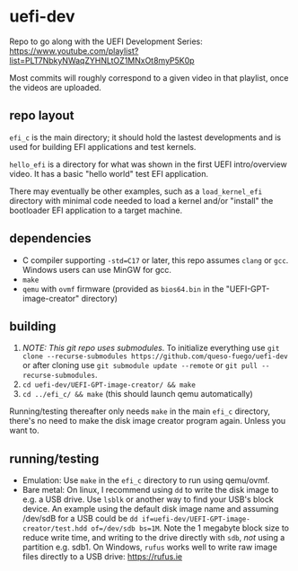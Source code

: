 # uefi-dev
Repo to go along with the UEFI Development Series: 
https://www.youtube.com/playlist?list=PLT7NbkyNWaqZYHNLtOZ1MNxOt8myP5K0p

Most commits will roughly correspond to a given video in that playlist, once the videos are uploaded.

## repo layout
`efi_c` is the main directory; it should hold the lastest developments and is used for building 
EFI applications and test kernels.

`hello_efi` is a directory for what was shown in the first UEFI intro/overview video. It has a
basic "hello world" test EFI application.

There may eventually be other examples, such as a `load_kernel_efi` directory with minimal code
needed to load a kernel and/or "install" the bootloader EFI application to a target machine.

## dependencies
- C compiler supporting `-std=C17` or later, this repo assumes `clang` or `gcc`. Windows users
can use MinGW for gcc.
- `make`
- `qemu` with `ovmf` firmware (provided as `bios64.bin` in the "UEFI-GPT-image-creator" directory)

## building 
1. *NOTE: This git repo uses submodules*. To initialize everything use 
`git clone --recurse-submodules https://github.com/queso-fuego/uefi-dev` or after cloning 
use `git submodule update --remote` or `git pull --recurse-submodules`. 
2. `cd uefi-dev/UEFI-GPT-image-creator/ && make`
3. `cd ../efi_c/ && make` (this should launch qemu automatically)

Running/testing thereafter only needs `make` in the main `efi_c` directory, there's no need to make
the disk image creator program again. Unless you want to.

## running/testing
- Emulation: Use `make` in the `efi_c` directory to run using qemu/ovmf.
- Bare metal: On linux, I recommend using `dd` to write the disk image to e.g. a USB drive. 
Use `lsblk` or another way to find your USB's block device. An example using the default disk 
image name and assuming /dev/sdB for a USB could be `dd if=uefi-dev/UEFI-GPT-image-creator/test.hdd of=/dev/sdb bs=1M`.
Note the 1 megabyte block size to reduce write time, and writing to the drive directly with `sdb`, 
_not_ using a partition e.g. sdb1.
On Windows, `rufus` works well to write raw image files directly to a USB drive: 
https://rufus.ie

